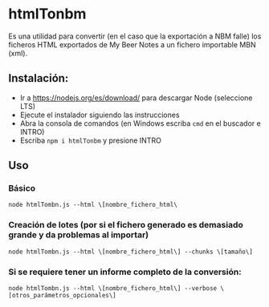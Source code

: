 # htmlTonbm

Es una utilidad para convertir (en el caso que la exportación a NBM falle) los ficheros HTML exportados de My Beer Notes a un fichero importable MBN (xml).


## Instalación:

- Ir a https://nodejs.org/es/download/ para descargar Node (seleccione LTS)
- Ejecute el instalador siguiendo las instrucciones
- Abra la consola de comandos (en Windows escriba ``` cmd ``` en el buscador e INTRO)
- Escriba ``` npm i htmlTonbm ``` y presione INTRO

## Uso

### Básico
``` node htmlTombn.js --html \[nombre_fichero_html\ ```
### Creación de lotes (por si el fichero generado es demasiado grande y da problemas al importar)
``` node htmlTombn.js --html \[nombre_fichero_html\] --chunks \[tamaño\] ```
### Si se requiere tener un informe completo de la conversión:

``` node htmlTombn.js --html \[nombre_fichero_html\] --verbose \[otros_parámetros_opcionales\] ```